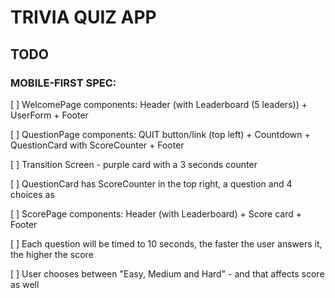 # TRIVIA QUIZ APP


## TODO

### MOBILE-FIRST SPEC:

[ ] WelcomePage components: Header (with Leaderboard (5 leaders)) + UserForm + Footer

[ ] QuestionPage components: QUIT button/link (top left) + Countdown + QuestionCard with ScoreCounter + Footer

[ ] Transition Screen - purple card with a 3 seconds counter 

[ ] QuestionCard has ScoreCounter in the top right, a question and 4 choices as 

[ ] ScorePage components: Header (with Leaderboard) + Score card + Footer

[ ] Each question will be timed to 10 seconds, the faster the user answers it, the higher the score

[ ] User chooses between "Easy, Medium and Hard" - and that affects score as well



